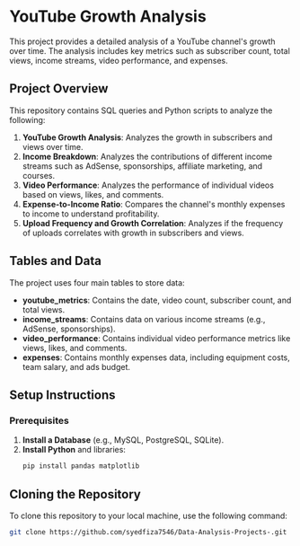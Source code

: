 # YouTube Growth Analysis

This project provides a detailed analysis of a YouTube channel's growth over time. The analysis includes key metrics such as subscriber count, total views, income streams, video performance, and expenses.

## Project Overview

This repository contains SQL queries and Python scripts to analyze the following:

1. **YouTube Growth Analysis**: Analyzes the growth in subscribers and views over time.
2. **Income Breakdown**: Analyzes the contributions of different income streams such as AdSense, sponsorships, affiliate marketing, and courses.
3. **Video Performance**: Analyzes the performance of individual videos based on views, likes, and comments.
4. **Expense-to-Income Ratio**: Compares the channel's monthly expenses to income to understand profitability.
5. **Upload Frequency and Growth Correlation**: Analyzes if the frequency of uploads correlates with growth in subscribers and views.

## Tables and Data

The project uses four main tables to store data:

- **youtube_metrics**: Contains the date, video count, subscriber count, and total views.
- **income_streams**: Contains data on various income streams (e.g., AdSense, sponsorships).
- **video_performance**: Contains individual video performance metrics like views, likes, and comments.
- **expenses**: Contains monthly expenses data, including equipment costs, team salary, and ads budget.

## Setup Instructions

### Prerequisites

1. **Install a Database** (e.g., MySQL, PostgreSQL, SQLite).
2. **Install Python** and libraries:
    ```bash
    pip install pandas matplotlib
    ```

## Cloning the Repository

To clone this repository to your local machine, use the following command:

```bash
git clone https://github.com/syedfiza7546/Data-Analysis-Projects-.git

